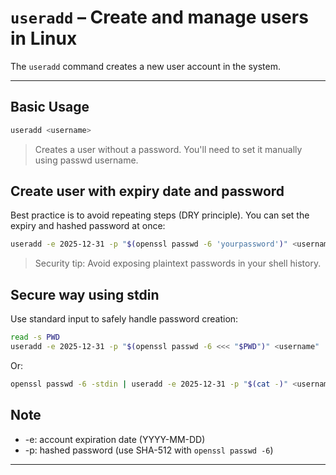 # `useradd` – Create and manage users in Linux

The `useradd` command creates a new user account in the system.

---

## Basic Usage

```bash
useradd <username>
```

>Creates a user without a password. You'll need to set it manually using passwd username.

## Create user with expiry date and password

Best practice is to avoid repeating steps (DRY principle). You can set the expiry and hashed password at once:

```bash
useradd -e 2025-12-31 -p "$(openssl passwd -6 'yourpassword')" <username>
```

>Security tip: Avoid exposing plaintext passwords in your shell history.

## Secure way using stdin

Use standard input to safely handle password creation:
```bash
read -s PWD
useradd -e 2025-12-31 -p "$(openssl passwd -6 <<< "$PWD")" <username"
```
Or:
```bash
openssl passwd -6 -stdin | useradd -e 2025-12-31 -p "$(cat -)" <username>
```

## Note
- -e: account expiration date (YYYY-MM-DD)
- -p: hashed password (use SHA-512 with `openssl passwd -6`)

---